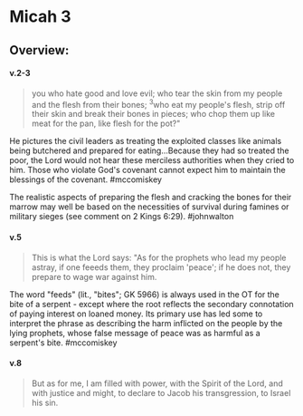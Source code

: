# Micah 3

## Overview:


#### v.2-3
>you who hate good and love evil; who tear the skin from my people and the flesh from their bones; <sup>3</sup>who eat my people's flesh, strip off their skin and break their bones in pieces; who chop them up like meat for the pan, like flesh for the pot?"

He pictures the civil leaders as treating the exploited classes like animals being butchered and prepared for eating...Because they had so treated the poor, the Lord would not hear these merciless authorities when they cried to him. Those who violate God's covenant cannot expect him to maintain the blessings of the covenant.
#mccomiskey  

The realistic aspects of preparing the flesh and cracking the bones for their marrow may well be based on the necessities of survival during famines or military sieges (see comment on 2 Kings 6:29).
#johnwalton 

#### v.5
>This is what the Lord says: "As for the prophets who lead my people astray, if one feeeds them, they proclaim 'peace'; if he does not, they prepare to wage war against him.

The word "feeds" (lit., "bites"; GK 5966) is always used in the OT for the bite of a serpent - except where the root reflects the secondary connotation of paying interest on loaned money. Its primary use has led some to interpret the phrase as describing the harm inflicted on the people by the lying prophets, whose false message of peace was as harmful as a serpent's bite.
#mccomiskey 

#### v.8
>But as for me, I am filled with power, with the Spirit of the Lord, and with justice and might, to declare to Jacob his transgression, to Israel his sin.





